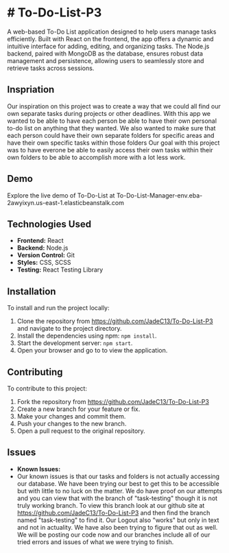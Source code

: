 # # **To-Do-List-P3**
A web-based To-Do List application designed to help users manage tasks efficiently. Built with React on the frontend, the app offers a dynamic and intuitive interface for adding, editing, and organizing tasks. The Node.js backend, paired with MongoDB as the database, ensures robust data management and persistence, allowing users to seamlessly store and retrieve tasks across sessions.

## Inspriation
Our inspiration on this project was to create a way that we could all find our own separate tasks during projects or other deadlines. With this app we wanted to be able to have each person be able to have their own personal to-do list on anything that they wanted. We also wanted to make sure that each person could have their own separate folders for specific areas and have their own specific tasks within those folders
Our goal with this project was to have everone be able to easily access their own tasks within their own folders to be able to accomplish more with a lot less work.

## Demo

Explore the live demo of To-Do-List  at To-Do-List-Manager-env.eba-2awyixyn.us-east-1.elasticbeanstalk.com  

## Technologies Used

- **Frontend:** React
- **Backend:** Node.js
- **Version Control:** Git
- **Styles:** CSS, SCSS
- **Testing:** React Testing Library



## Installation

To install and run the project locally:

1. Clone the repository from https://github.com/JadeC13/To-Do-List-P3 and navigate to the project directory.
2. Install the dependencies using npm: `npm install`.
3. Start the development server: `npm start`.
4. Open your browser and go to  to view the application.



## Contributing

To contribute to this project:

1. Fork the repository from https://github.com/JadeC13/To-Do-List-P3
2. Create a new branch for your feature or fix.
3. Make your changes and commit them.
4. Push your changes to the new branch.
5. Open a pull request to the original repository.



## Issues

- **Known Issues:**
 - Our known issues is that our tasks and folders is not actually accessing our database. We have been trying our best to get this to be accessible but with little to no luck on the matter. We do have proof on our attempts and you can view that with the branch of "task-testing" though it is not truly working branch. To view this branch look at our github site at https://github.com/JadeC13/To-Do-List-P3 and then find the branch named "task-testing" to find it. Our Logout also "works" but only in text and not in actuality. We have also been trying to figure that out as well. We will be posting our code now and our branches include all of our tried errors and issues of what we were trying to finish.
